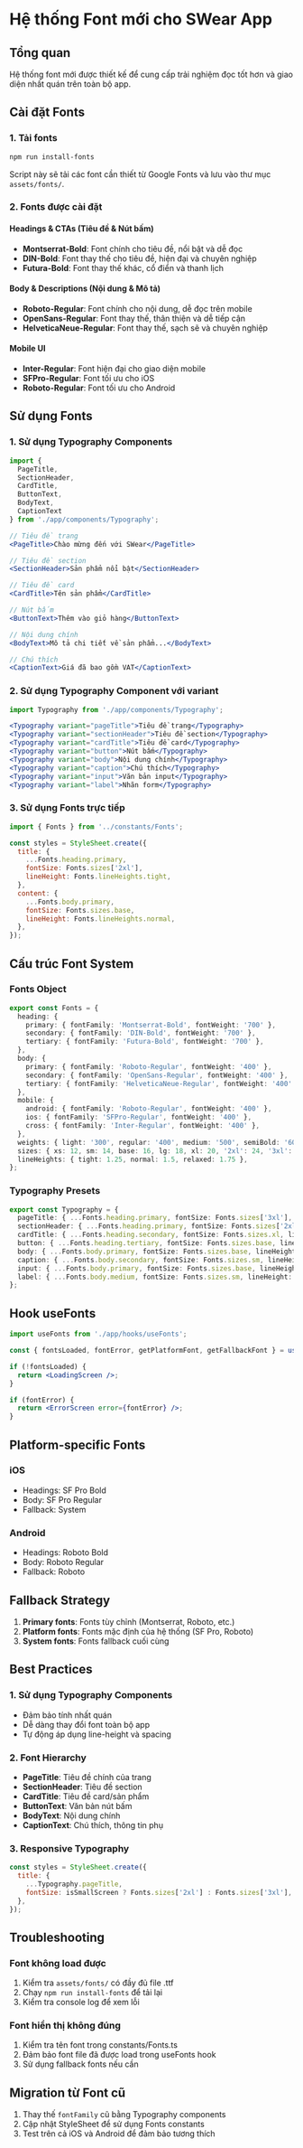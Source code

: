 # Hệ thống Font mới cho SWear App

## Tổng quan
Hệ thống font mới được thiết kế để cung cấp trải nghiệm đọc tốt hơn và giao diện nhất quán trên toàn bộ app.

## Cài đặt Fonts

### 1. Tải fonts
```bash
npm run install-fonts
```

Script này sẽ tải các font cần thiết từ Google Fonts và lưu vào thư mục `assets/fonts/`.

### 2. Fonts được cài đặt

#### Headings & CTAs (Tiêu đề & Nút bấm)
- **Montserrat-Bold**: Font chính cho tiêu đề, nổi bật và dễ đọc
- **DIN-Bold**: Font thay thế cho tiêu đề, hiện đại và chuyên nghiệp
- **Futura-Bold**: Font thay thế khác, cổ điển và thanh lịch

#### Body & Descriptions (Nội dung & Mô tả)
- **Roboto-Regular**: Font chính cho nội dung, dễ đọc trên mobile
- **OpenSans-Regular**: Font thay thế, thân thiện và dễ tiếp cận
- **HelveticaNeue-Regular**: Font thay thế, sạch sẽ và chuyên nghiệp

#### Mobile UI
- **Inter-Regular**: Font hiện đại cho giao diện mobile
- **SFPro-Regular**: Font tối ưu cho iOS
- **Roboto-Regular**: Font tối ưu cho Android

## Sử dụng Fonts

### 1. Sử dụng Typography Components

```jsx
import { 
  PageTitle, 
  SectionHeader, 
  CardTitle, 
  ButtonText, 
  BodyText, 
  CaptionText 
} from './app/components/Typography';

// Tiêu đề trang
<PageTitle>Chào mừng đến với SWear</PageTitle>

// Tiêu đề section
<SectionHeader>Sản phẩm nổi bật</SectionHeader>

// Tiêu đề card
<CardTitle>Tên sản phẩm</CardTitle>

// Nút bấm
<ButtonText>Thêm vào giỏ hàng</ButtonText>

// Nội dung chính
<BodyText>Mô tả chi tiết về sản phẩm...</BodyText>

// Chú thích
<CaptionText>Giá đã bao gồm VAT</CaptionText>
```

### 2. Sử dụng Typography Component với variant

```jsx
import Typography from './app/components/Typography';

<Typography variant="pageTitle">Tiêu đề trang</Typography>
<Typography variant="sectionHeader">Tiêu đề section</Typography>
<Typography variant="cardTitle">Tiêu đề card</Typography>
<Typography variant="button">Nút bấm</Typography>
<Typography variant="body">Nội dung chính</Typography>
<Typography variant="caption">Chú thích</Typography>
<Typography variant="input">Văn bản input</Typography>
<Typography variant="label">Nhãn form</Typography>
```

### 3. Sử dụng Fonts trực tiếp

```jsx
import { Fonts } from '../constants/Fonts';

const styles = StyleSheet.create({
  title: {
    ...Fonts.heading.primary,
    fontSize: Fonts.sizes['2xl'],
    lineHeight: Fonts.lineHeights.tight,
  },
  content: {
    ...Fonts.body.primary,
    fontSize: Fonts.sizes.base,
    lineHeight: Fonts.lineHeights.normal,
  },
});
```

## Cấu trúc Font System

### Fonts Object
```typescript
export const Fonts = {
  heading: {
    primary: { fontFamily: 'Montserrat-Bold', fontWeight: '700' },
    secondary: { fontFamily: 'DIN-Bold', fontWeight: '700' },
    tertiary: { fontFamily: 'Futura-Bold', fontWeight: '700' },
  },
  body: {
    primary: { fontFamily: 'Roboto-Regular', fontWeight: '400' },
    secondary: { fontFamily: 'OpenSans-Regular', fontWeight: '400' },
    tertiary: { fontFamily: 'HelveticaNeue-Regular', fontWeight: '400' },
  },
  mobile: {
    android: { fontFamily: 'Roboto-Regular', fontWeight: '400' },
    ios: { fontFamily: 'SFPro-Regular', fontWeight: '400' },
    cross: { fontFamily: 'Inter-Regular', fontWeight: '400' },
  },
  weights: { light: '300', regular: '400', medium: '500', semiBold: '600', bold: '700', extraBold: '800' },
  sizes: { xs: 12, sm: 14, base: 16, lg: 18, xl: 20, '2xl': 24, '3xl': 30, '4xl': 36, '5xl': 48, '6xl': 60 },
  lineHeights: { tight: 1.25, normal: 1.5, relaxed: 1.75 },
};
```

### Typography Presets
```typescript
export const Typography = {
  pageTitle: { ...Fonts.heading.primary, fontSize: Fonts.sizes['3xl'], lineHeight: Fonts.lineHeights.tight },
  sectionHeader: { ...Fonts.heading.primary, fontSize: Fonts.sizes['2xl'], lineHeight: Fonts.lineHeights.tight },
  cardTitle: { ...Fonts.heading.secondary, fontSize: Fonts.sizes.xl, lineHeight: Fonts.lineHeights.tight },
  button: { ...Fonts.heading.tertiary, fontSize: Fonts.sizes.base, lineHeight: Fonts.lineHeights.normal },
  body: { ...Fonts.body.primary, fontSize: Fonts.sizes.base, lineHeight: Fonts.lineHeights.normal },
  caption: { ...Fonts.body.secondary, fontSize: Fonts.sizes.sm, lineHeight: Fonts.lineHeights.normal },
  input: { ...Fonts.body.primary, fontSize: Fonts.sizes.base, lineHeight: Fonts.lineHeights.normal },
  label: { ...Fonts.body.medium, fontSize: Fonts.sizes.sm, lineHeight: Fonts.lineHeights.normal },
};
```

## Hook useFonts

```jsx
import useFonts from './app/hooks/useFonts';

const { fontsLoaded, fontError, getPlatformFont, getFallbackFont } = useFonts();

if (!fontsLoaded) {
  return <LoadingScreen />;
}

if (fontError) {
  return <ErrorScreen error={fontError} />;
}
```

## Platform-specific Fonts

### iOS
- Headings: SF Pro Bold
- Body: SF Pro Regular
- Fallback: System

### Android
- Headings: Roboto Bold
- Body: Roboto Regular
- Fallback: Roboto

## Fallback Strategy

1. **Primary fonts**: Fonts tùy chỉnh (Montserrat, Roboto, etc.)
2. **Platform fonts**: Fonts mặc định của hệ thống (SF Pro, Roboto)
3. **System fonts**: Fonts fallback cuối cùng

## Best Practices

### 1. Sử dụng Typography Components
- Đảm bảo tính nhất quán
- Dễ dàng thay đổi font toàn bộ app
- Tự động áp dụng line-height và spacing

### 2. Font Hierarchy
- **PageTitle**: Tiêu đề chính của trang
- **SectionHeader**: Tiêu đề section
- **CardTitle**: Tiêu đề card/sản phẩm
- **ButtonText**: Văn bản nút bấm
- **BodyText**: Nội dung chính
- **CaptionText**: Chú thích, thông tin phụ

### 3. Responsive Typography
```jsx
const styles = StyleSheet.create({
  title: {
    ...Typography.pageTitle,
    fontSize: isSmallScreen ? Fonts.sizes['2xl'] : Fonts.sizes['3xl'],
  },
});
```

## Troubleshooting

### Font không load được
1. Kiểm tra `assets/fonts/` có đầy đủ file .ttf
2. Chạy `npm run install-fonts` để tải lại
3. Kiểm tra console log để xem lỗi

### Font hiển thị không đúng
1. Kiểm tra tên font trong constants/Fonts.ts
2. Đảm bảo font file đã được load trong useFonts hook
3. Sử dụng fallback fonts nếu cần

## Migration từ Font cũ

1. Thay thế `fontFamily` cũ bằng Typography components
2. Cập nhật StyleSheet để sử dụng Fonts constants
3. Test trên cả iOS và Android để đảm bảo tương thích

